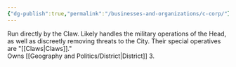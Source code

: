 ```yaml
---
{"dg-publish":true,"permalink":"/businesses-and-organizations/c-corp/"}
---
```


Run directly by the Claw. Likely handles the military operations of the Head, as well as discreetly removing threats to the City. Their special operatives are "[[Claws\|Claws]]."  
Owns [[Geography and Politics/District\|District]] 3.